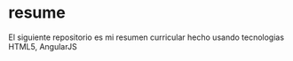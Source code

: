 # resume
El siguiente repositorio es mi resumen curricular hecho usando tecnologias HTML5, AngularJS
